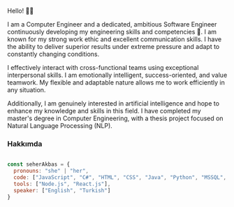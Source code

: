 
Hello! 👋👋

I am a Computer Engineer and a dedicated, ambitious Software Engineer continuously developing my engineering skills and competencies 🚀.
I am known for my strong work ethic and excellent communication skills. I have the ability to deliver superior results under extreme pressure and adapt to constantly changing conditions.

I effectively interact with cross-functional teams using exceptional interpersonal skills. I am emotionally intelligent, success-oriented, and value teamwork.
My flexible and adaptable nature allows me to work efficiently in any situation.

Additionally, I am genuinely interested in artificial intelligence and hope to enhance my knowledge and skills in this field.
I have completed my master's degree in Computer Engineering, with a thesis project focused on Natural Language Processing (NLP).

### Hakkımda

```javascript

const seherAkbas = {
  pronouns: "she" | "her",
  code: ["JavaScript", "C#", "HTML", "CSS", "Java", "Python", "MSSQL", "PostgreSQL"],
  tools: ["Node.js", "React.js"],
  speaker: ["English", "Turkish"]
}

